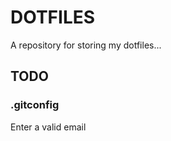 DOTFILES
========

A repository for storing my dotfiles...

## TODO ##

### .gitconfig ###
Enter a valid email
